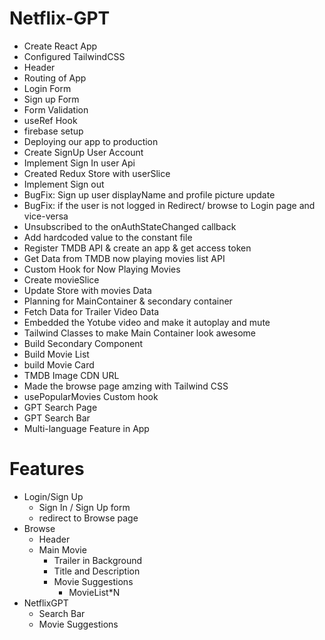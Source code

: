 # Netflix-GPT 

- Create React App
- Configured TailwindCSS
- Header
- Routing of App
- Login Form
- Sign up Form
- Form Validation 
- useRef Hook
- firebase setup
- Deploying our app to production
- Create SignUp User Account
- Implement Sign In user Api
- Created Redux Store with userSlice
- Implement Sign out
- BugFix: Sign up user displayName and profile picture update
- BugFix: if the user is not logged in Redirect/ browse to Login page and vice-versa 
- Unsubscribed to the onAuthStateChanged callback
- Add hardcoded value to the constant file
- Register TMDB API & create an app & get access token
- Get Data from TMDB now playing movies list API
- Custom Hook for Now Playing Movies
- Create movieSlice
- Update Store with movies Data
- Planning for MainContainer & secondary container
- Fetch Data for Trailer Video Data
- Embedded the Yotube video and make it autoplay and mute 
- Tailwind Classes to make Main Container look awesome
- Build Secondary Component
- Build Movie List
- build Movie Card
- TMDB Image CDN URL
- Made the browse page amzing with Tailwind CSS
- usePopularMovies Custom hook
- GPT Search Page
- GPT Search Bar
- Multi-language Feature in App


# Features 
- Login/Sign Up
    - Sign In / Sign Up form
    - redirect to Browse page
- Browse 
    - Header
    - Main Movie
       - Trailer in Background
       - Title and Description
       - Movie Suggestions
           - MovieList*N
- NetflixGPT
    - Search Bar
    - Movie Suggestions